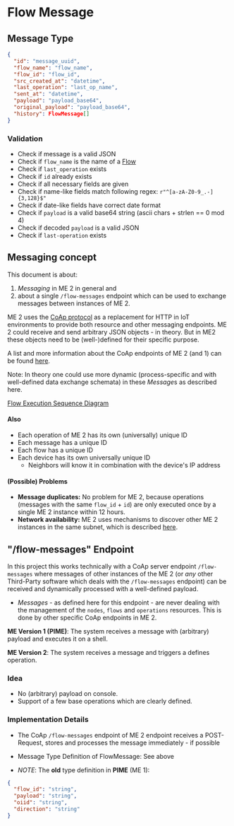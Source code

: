 # Flow Message

## Message Type

```json
{
  "id": "message_uuid",
  "flow_name": "flow_name",
  "flow_id": "flow_id",
  "src_created_at": "datetime",
  "last_operation": "last_op_name",
  "sent_at": "datetime",
  "payload": "payload_base64",
  "original_payload": "payload_base64",
  "history": FlowMessage[]
}
```

### Validation

- Check if message is a valid JSON
- Check if `flow_name` is the name of a [Flow](./Flows.md)
- Check if `last_operation` exists
- Check if `id` already exists
- Check if all necessary fields are given
- Check if name-like fields match following regex: `r"^[a-zA-Z0-9_.-]{3,128}$"`
- Check if date-like fields have correct date format
- Check if `payload` is a valid base64 string (ascii chars + strlen == 0 mod 4)
- Check if decoded `payload` is a valid JSON
- Check if `last-operation` exists

## Messaging concept

This document is about:

1. *Messaging* in ME 2 in general and
2. about a single `/flow-messages` endpoint
   which can be used to exchange messages between instances of ME 2.

ME 2 uses the [CoAp protocol](https://coap.technology/) as a replacement for HTTP in IoT environments
to provide both resource and other messaging endpoints. ME 2 could receive and send arbitrary JSON objects - in theory.
But in ME2 these objects need to be (well-)defined for their specific purpose.

A list and more information about the CoAp endpoints of ME 2 (and 1) can be found [here](./Endpoints.md).

Note: In theory one could use more dynamic (process-specific and with well-defined data exchange schemata) in these
*Message*s as described here.

[Flow Execution Sequence Diagram](./../diagrams/sd_flow_execution.plantuml)

#### Also

- Each operation of ME 2 has its own (universally) unique ID
- Each message has a unique ID
- Each flow has a unique ID
- Each device has its own universally unique ID
    - Neighbors will know it in combination
      with the device's IP address

#### (Possible) Problems

- **Message duplicates:** No problem for ME 2, because operations (messages with the same `flow_id` + `id`)
  are only executed once by a single ME 2 instance within 12 hours.
- **Network availability:** ME 2 uses mechanisms to discover other ME 2 instances in the same subnet, which is
  described [here](./Neighbor%20Discovery.md).

## "/flow-messages" Endpoint

In this project this works technically with a
CoAp server endpoint `/flow-messages` where messages of other instances of the ME 2 (or *any* other
Third-Party software which deals with the `/flow-messages` endpoint) can be received and dynamically processed
with a well-defined payload.

- *Messages* - as defined here for this endpoint - are never dealing with the
  management of the `nodes`, `flows` and `operations` resources. This is done by other specific CoAp endpoints in ME 2.

**ME Version 1 (PIME)**: The system receives a message with (arbitrary) payload and executes it on a shell.

**ME Version 2**: The system receives a message and triggers a defines operation.

### Idea

- No (arbitrary) payload on console.
- Support of a few base operations which are clearly defined.

### Implementation Details

- The CoAp `/flow-messages` endpoint of ME 2 endpoint receives a POST-Request, stores and processes the message immediately -
  if possible
- Message Type Definition of FlowMessage: See above

- *NOTE*: The **old** type definition in **PIME** (ME 1):

```json
{
  "flow_id": "string",
  "payload": "string",
  "oiid": "string",
  "direction": "string"
}
```
